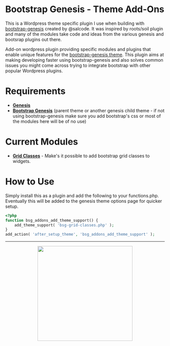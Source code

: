 # Bootstrap Genesis - Theme Add-Ons
This is a Wordpress theme specific plugin I use when building with [bootstrap-genesis](https://github.com/salcode/bootstrap-genesis) created by @salcode. It was inspired by roots/soil plugin and many of the modules take code and ideas from the various genesis and bootsrap plugins out there.

Add-on wordpress plugin providing specific modules and plugins that enable unique features for the [bootstrap-genesis theme](https://github.com/salcode/bootstrap-genesis). This plugin aims at making developing faster using bootstrap-genesis and also solves common issues you might come across trying to integrate bootstrap with other popular Wordpress plugins. 

# Requirements
 - **[Genesis](http://my.studiopress.com/themes/genesis/)** 
 - **[Bootstrap Genesis](https://github.com/salcode/bootstrap-genesis)**  (parent theme or another genesis child theme - if not using bootstrap-genesis make sure you add bootstrap's css or most of the modules here will be of no use)




# Current Modules
 - **[Grid Classes](https://github.com/bryanwillis/bootstrap-genesis-addons/blob/master/addons/bsg-grid-classes.php)** - Make's it possible to add bootstrap grid classes to widgets.
 
# How to Use
 Simply install this as a plugin and add the following to your functions.php. Eventually this will be added to the genesis theme options page for quicker setup.

```php
<?php
function bsg_addons_add_theme_support() {
	add_theme_support( 'bsg-grid-classes.php' );
}
add_action( 'after_setup_theme', 'bsg_addons_add_theme_support' );
```

----------

<p align="center"><img align="middle" width="300" src="https://cloud.githubusercontent.com/assets/4042621/6660594/fb19d3a0-cb6a-11e4-91c8-87e908b2baf2.png" /></p>


